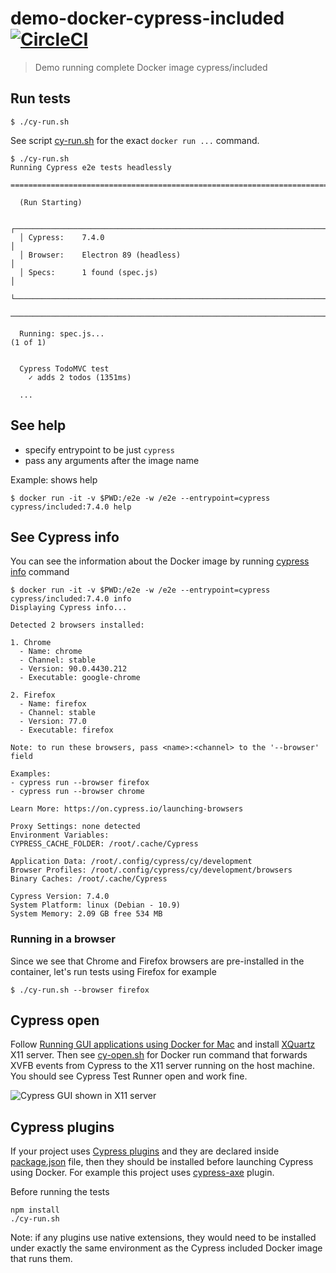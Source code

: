 # demo-docker-cypress-included [![CircleCI](https://circleci.com/gh/bahmutov/demo-docker-cypress-included/tree/master.svg?style=svg)](https://circleci.com/gh/bahmutov/demo-docker-cypress-included/tree/master)

> Demo running complete Docker image cypress/included

## Run tests

```shell
$ ./cy-run.sh
```

See script [cy-run.sh](cy-run.sh) for the exact `docker run ...` command.

```text
$ ./cy-run.sh
Running Cypress e2e tests headlessly

==============================================================================

  (Run Starting)

  ┌──────────────────────────────────────────────────────────────────────────┐
  │ Cypress:    7.4.0                                                        │
  │ Browser:    Electron 89 (headless)                                       │
  │ Specs:      1 found (spec.js)                                            │
  └──────────────────────────────────────────────────────────────────────────┘

──────────────────────────────────────────────────────────────────────────────

  Running: spec.js...                                                                      (1 of 1)


  Cypress TodoMVC test
    ✓ adds 2 todos (1351ms)

  ...
```

## See help

- specify entrypoint to be just `cypress`
- pass any arguments after the image name

Example: shows help

```shell
$ docker run -it -v $PWD:/e2e -w /e2e --entrypoint=cypress cypress/included:7.4.0 help
```

## See Cypress info

You can see the information about the Docker image by running [cypress info](https://on.cypress.io/command-line#cypress-info) command

```shell
$ docker run -it -v $PWD:/e2e -w /e2e --entrypoint=cypress cypress/included:7.4.0 info
Displaying Cypress info...

Detected 2 browsers installed:

1. Chrome
  - Name: chrome
  - Channel: stable
  - Version: 90.0.4430.212
  - Executable: google-chrome

2. Firefox
  - Name: firefox
  - Channel: stable
  - Version: 77.0
  - Executable: firefox

Note: to run these browsers, pass <name>:<channel> to the '--browser' field

Examples:
- cypress run --browser firefox
- cypress run --browser chrome

Learn More: https://on.cypress.io/launching-browsers

Proxy Settings: none detected
Environment Variables:
CYPRESS_CACHE_FOLDER: /root/.cache/Cypress

Application Data: /root/.config/cypress/cy/development
Browser Profiles: /root/.config/cypress/cy/development/browsers
Binary Caches: /root/.cache/Cypress

Cypress Version: 7.4.0
System Platform: linux (Debian - 10.9)
System Memory: 2.09 GB free 534 MB
```

### Running in a browser

Since we see that Chrome and Firefox browsers are pre-installed in the container, let's run tests using Firefox for example

```shell
$ ./cy-run.sh --browser firefox
```

## Cypress open

Follow [Running GUI applications using Docker for Mac](https://sourabhbajaj.com/blog/2017/02/07/gui-applications-docker-mac/) and install [XQuartz](https://www.xquartz.org) X11 server. Then see [cy-open.sh](cy-open.sh) for Docker run command that forwards XVFB events from Cypress to the X11 server running on the host machine. You should see Cypress Test Runner open and work fine.

![Cypress GUI shown in X11 server](images/cy-open.png)

## Cypress plugins

If your project uses [Cypress plugins](https://on.cypress.io/plugins) and they are declared inside [package.json](./package.json) file, then they should be installed before launching Cypress using Docker. For example this project uses [cypress-axe](https://github.com/component-driven/cypress-axe) plugin.

Before running the tests

```shell
npm install
./cy-run.sh
```

Note: if any plugins use native extensions, they would need to be installed under exactly the same environment as the Cypress included Docker image that runs them.
